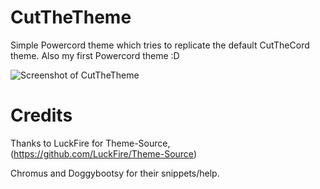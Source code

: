 # CutTheTheme
Simple Powercord theme which tries to replicate the default CutTheCord theme. Also my first Powercord theme :D



![Screenshot of CutTheTheme](https://github.com/sneexy-boi/CutTheTheme/blob/main/docs/images/screenshot.png)


# Credits
Thanks to LuckFire for Theme-Source, (https://github.com/LuckFire/Theme-Source)


Chromus and Doggybootsy for their snippets/help.
